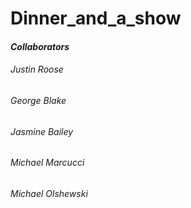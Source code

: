 # Dinner_and_a_show


#### __*Collaborators*__

###### Justin Roose
###### George Blake
###### Jasmine Bailey
###### Michael Marcucci
###### Michael Olshewski
